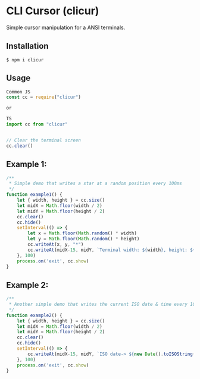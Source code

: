 # CLI Cursor (clicur)

Simple cursor manipulation for a ANSI terminals.

## Installation

`$ npm i clicur`

## Usage

```js
Common JS
const cc = require("clicur")

or

TS
import cc from "clicur"


// Clear the terminal screen
cc.clear()

```

## Example 1:

```ts
/**
 * Simple demo that writes a star at a random position every 100ms
 */
function example1() {
    let { width, height } = cc.size()
    let midX = Math.floor(width / 2)
    let midY = Math.floor(height / 2)
    cc.clear()
    cc.hide()
    setInterval(() => {
        let x = Math.floor(Math.random() * width)
        let y = Math.floor(Math.random() * height)
        cc.writeAt(x, y, "*")
        cc.writeAt(midX-15, midY, `Terminal width: ${width}, height: ${height}`)
    }, 100)
    process.on('exit', cc.show)
}
```

## Example 2:
```ts
/**
 * Another simple demo that writes the current ISO date & time every 100ms
 */
function example2() {
    let { width, height } = cc.size()
    let midX = Math.floor(width / 2)
    let midY = Math.floor(height / 2)
    cc.clear()
    cc.hide()
    setInterval(() => {
        cc.writeAt(midX-15, midY, `ISO date-> ${new Date().toISOString()}`)
    }, 100)
    process.on('exit', cc.show)
}
```



